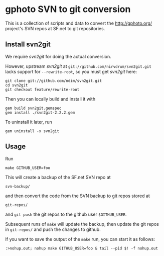 gphoto SVN to git conversion
============================

This is a collection of scripts and data to convert the
http://gphoto.org/ project's SVN repos at SF.net to git repositories.


Install svn2git
---------------

We require _svn2git_ for doing the actual conversion.

However, upstream _svn2git_ at `git://github.com/nirvdrum/svn2git.git`
lacks support for `--rewrite-root`, so you must get _svn2git_ here:

    git clone git://github.com/ndim/svn2git.git
    cd svn2git
    git checkout feature/rewrite-root

Then you can locally build and install it with

    gem build svn2git.gemspec
    gem install ./svn2git-2.2.2.gem

To uninstall it later, run

    gem uninstall -x svn2git


Usage
-----

Run

    make GITHUB_USER=foo

This will create a backup of the SF.net SVN repo at

    svn-backup/

and then convert the code from the SVN backup to git repos stored at

    git-repos/

and `git push` the git repos to the github user `$GITHUB_USER`.

Subsequent runs of `make` will update the backup, then update the
git repos in `git-repos/` and push the changes to github.

If you want to save the output of the `make` run, you can start it as
follows:

    :>nohup.out; nohup make GITHUB_USER=foo & tail --pid $! -f nohup.out
